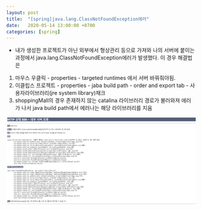 ```yaml
---
layout: post
title:  "[spring]java.lang.ClassNotFoundException에러"
date:   2020-05-14 13:00:00 +0700
categories: [spring]
---
```

* 내가 생성한 프로젝트가 아닌 외부에서 형상관리 등으로 가져와 나의 서버에 붙이는 과정에서 java.lang.ClassNotFoundException에러가 발생했다. 이 경우 해결법은

1. 마우스 우클릭 - properties - targeted runtimes 에서 서버 바꿔줘야됨.
2. 이클립스 프로젝트 - properties - jaba build path - order and export tab - 사용자라이브러리(jre system library)채크
3. shoppingMall의 경우 존재하지 않는 catalina 라이브러리 경로가 불러와져 에러가 나서 java build path에서 에러나는 해당 라이브러리를 지움

<img src="/static/img/posting/classNotFoundException.PNG">
